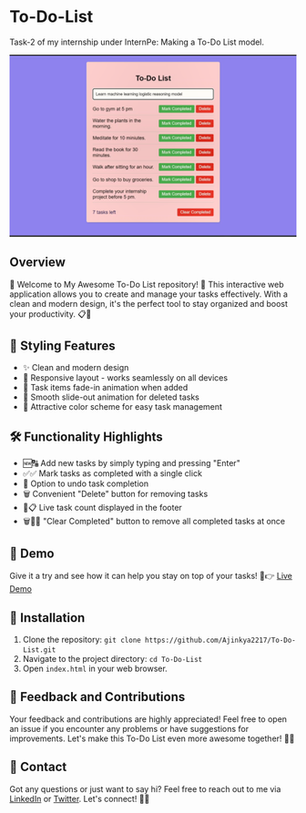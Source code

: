 # To-Do-List
Task-2 of my internship under InternPe: Making a To-Do List model.

![To-Do List Preview](https://github.com/Ajinkya2217/To-Do-List/blob/main/Screenshot%202023-07-31%20151731.png)

## Overview

👋 Welcome to My Awesome To-Do List repository! 🚀 This interactive web application allows you to create and manage your tasks effectively. With a clean and modern design, it's the perfect tool to stay organized and boost your productivity. 📋💪

## 🎨 Styling Features

- ✨ Clean and modern design
- 📱 Responsive layout - works seamlessly on all devices
- 🌟 Task items fade-in animation when added
- 📝 Smooth slide-out animation for deleted tasks
- 🎨 Attractive color scheme for easy task management

## 🛠️ Functionality Highlights

- 🆕🔠 Add new tasks by simply typing and pressing "Enter"
- ✅✅ Mark tasks as completed with a single click
- 🔄 Option to undo task completion
- 🗑️ Convenient "Delete" button for removing tasks
- 🔢📋 Live task count displayed in the footer
- 🗑️🚫✅ "Clear Completed" button to remove all completed tasks at once

## 📱 Demo

Give it a try and see how it can help you stay on top of your tasks! 🚀👉 [Live Demo](https://ajinkya2217.github.io/To-Do-List/)

## 🚀 Installation

1. Clone the repository: `git clone https://github.com/Ajinkya2217/To-Do-List.git`
2. Navigate to the project directory: `cd To-Do-List`
3. Open `index.html` in your web browser.

## 🙏 Feedback and Contributions

Your feedback and contributions are highly appreciated! Feel free to open an issue if you encounter any problems or have suggestions for improvements. Let's make this To-Do List even more awesome together! 🤝🚀

## 📧 Contact

Got any questions or just want to say hi? Feel free to reach out to me via [LinkedIn](https://www.linkedin.com/in/ajinkya-b-562634218/) or [Twitter](https://twitter.com/ajinkyaa2203?t=CYYckPlaF8rHUpq0Tw0SAg&s=09). Let's connect! 📧🤝
